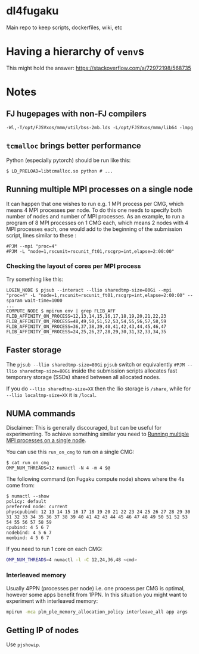 # dl4fugaku
Main repo to keep scripts, dockerfiles, wiki, etc

# Having a hierarchy of `venv`s

This might hold the answer: https://stackoverflow.com/a/72972198/568735

# Notes

## FJ hugepages with non-FJ compilers
```
-Wl,-T/opt/FJSVxos/mmm/util/bss-2mb.lds -L/opt/FJSVxos/mmm/lib64 -lmpg
```

## `tcmalloc` brings better performance
Python (especially pytorch) should be run like this:
```
$ LD_PRELOAD=libtcmalloc.so python # ...
```

## Running multiple MPI processes on a single node

It can happen that one wishes to run e.g. 1 MPI process per CMG, which
means 4 MPI processes per node.  To do this one needs to specify both
number of nodes and number of MPI processes.  As an example, to run a
program of 8 MPI processes on 1 CMG each, which means 2 nodes with 4
MPI processes each, one would add to the beginning of the submission
script, lines similar to these :

```
#PJM --mpi "proc=4" 
#PJM -L "node=1,rscunit=rscunit_ft01,rscgrp=int,elapse=2:00:00"
```

### Checking the layout of cores per MPI process

Try something like this:
```
LOGIN_NODE $ pjsub --interact --llio sharedtmp-size=80Gi --mpi "proc=4" -L "node=1,rscunit=rscunit_ft01,rscgrp=int,elapse=2:00:00" --sparam wait-time=1000
...
COMPUTE_NODE $ mpirun env | grep FLIB_AFF
FLIB_AFFINITY_ON_PROCESS=12,13,14,15,16,17,18,19,20,21,22,23
FLIB_AFFINITY_ON_PROCESS=48,49,50,51,52,53,54,55,56,57,58,59
FLIB_AFFINITY_ON_PROCESS=36,37,38,39,40,41,42,43,44,45,46,47
FLIB_AFFINITY_ON_PROCESS=24,25,26,27,28,29,30,31,32,33,34,35
```

## Faster storage

The `pjsub --llio sharedtmp-size=80Gi` `pjsub` switch or equivalently
`#PJM --llio sharedtmp-size=80Gi` inside the submission scripts
allocates fast temporary storage (SSDs) shared between all allocated nodes.

If you do `--llio sharedtmp-size=XX` then the llio storage is `/share`, 
while for `--llio localtmp-size=XX` it is `/local`.


## NUMA commands

Disclaimer: This is generally discouraged, but can be useful for
experimenting.  To achieve something similar you need to [Running
multiple MPI processes on a single
node](#running-multiple-mpi-processes-on-a-single-node).

You can use this `run_on_cmg` to run on a single CMG:
```
$ cat run_on_cmg
OMP_NUM_THREADS=12 numactl -N 4 -m 4 $@
```
The following command (on Fugaku compute node) shows where the 4s come from:
```
$ numactl --show
policy: default
preferred node: current
physcpubind: 12 13 14 15 16 17 18 19 20 21 22 23 24 25 26 27 28 29 30 31 32 33 34 35 36 37 38 39 40 41 42 43 44 45 46 47 48 49 50 51 52 53 54 55 56 57 58 59 
cpubind: 4 5 6 7 
nodebind: 4 5 6 7 
membind: 4 5 6 7 
```

If you need to run 1 core on each CMG: 
```bash
OMP_NUM_THREADS=4 numactl -l -C 12,24,36,48 <cmd>
```


### Interleaved memory

Usually 4PPN (processes per node) i.e. one process per CMG is optimal, however some apps benefit from 1PPN.  In this situation you might want to experiment with interleaved memory:
```bash
mpirun -mca plm_ple_memory_allocation_policy interleave_all app args
```

## Getting IP of nodes
Use `pjshowip`.
